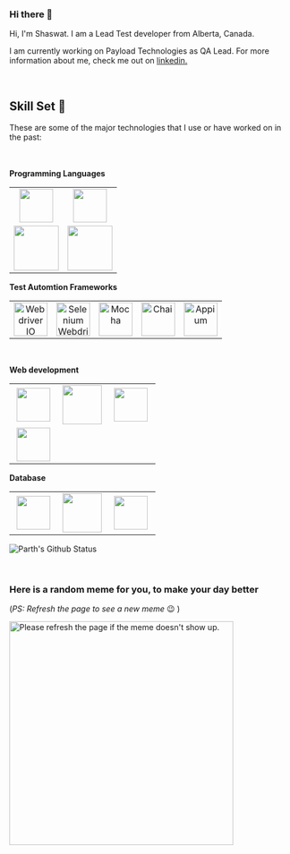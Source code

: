 ### Hi there 👋

Hi, I'm Shaswat. I am a Lead Test developer from Alberta, Canada. 

I am currently working on Payload Technologies as QA Lead. For more information about me, check me out on [linkedin.](https://www.linkedin.com/in/shaswat-paudel-bb1934a7/)

<br>

## Skill Set 💪

These are some of the major technologies that I use or have worked on in the past:

<br><br>
**Programming Languages**
<table>
<tbody>
<tr>

  <td align="center" width="50%">
  <img height=60px src="https://www.vectorlogo.zone/logos/javascript/javascript-horizontal.svg"> 
  </td>

  <td align="center" width="50%" >
  <img height=60px src="https://www.vectorlogo.zone/logos/java/java-horizontal.svg"> 
  </td>

  </tr>
  <tr>

  <td align="center" width="50%" >
  <img height=80px src="https://raw.githubusercontent.com/isocpp/logos/master/cpp_logo.png"> 
  </td>

  <td align="center" width="50%" >
  <img height=80px src="https://www.vectorlogo.zone/logos/dartlang/dartlang-ar21.svg"> 
  </td>
  </tr>

</tr>
</tbody>
</table>

 **Test Automtion Frameworks**
<table>
<tbody>
<tr>
  <td align="center" width="20%" >
  <img height=60px src="https://github.com/simple-icons/simple-icons/blob/master/icons/webdriverio.svg" alt="Webdriver IO" > 
  </td>

  <td align="center" width="20%" >
  <img height=60px src="https://github.com/detain/svg-logos/blob/master/svg/selenium-logo.svg" alt="Selenium Webdriver"> 
  </td>


  <td align="center" width="20%" >
  <img height=60px src="https://www.vectorlogo.zone/logos/mochajs/mochajs-ar21.svg" alt="Mocha"> 
  </td>

  <td align="center" width="20%" >
  <img height=60px src="https://www.vectorlogo.zone/logos/chaijs/chaijs-ar21.svg" alt="Chai" > 
  </td>

  <td align="center" width="20%" >
  <img height=60px src="https://cdn.svgporn.com/logos/appium.svg" alt="Appium"> 
  </td>

</tr>
</tbody>
</table>

<br>

**Web development**
<table>
<tbody>
<tr>
<td align="center" width="33%">
<img height=60px src="https://www.vectorlogo.zone/logos/w3_html5/w3_html5-ar21.svg"> 
</td>

<td align="center" width="33%">
<img height=70px src="https://1000logos.net/wp-content/uploads/2020/09/CSS-Logo.png"> 
</td>

<td align="center" width="33%">
<img height=60px src="https://www.vectorlogo.zone/logos/getbootstrap/getbootstrap-ar21.svg"> 
</td>

</tr>

 <tr>
<td align="center" width="33%">
<img height=60px src="https://www.vectorlogo.zone/logos/reactjs/reactjs-ar21.svg"> 
</td>

</tr>
</tbody>
</table>




**Database**
<table>
<tbody>
 <tr>
<td align="center" width="33%">
<img height=60px src="https://www.vectorlogo.zone/logos/mysql/mysql-ar21.svg"> 
</td>

<td align="center" width="33%">
<img height=70px src="https://www.vectorlogo.zone/logos/postgresql/postgresql-ar21.svg"> 
</td>

<td align="center" width="33%">
<img height=60px src="https://www.vectorlogo.zone/logos/getbootstrap/getbootstrap-ar21.svg"> 
</td>

</tr>

</tr>
</tbody>
</table>

![Parth's Github Status](https://github-readme-stats.vercel.app/api?username=spaudel1&show_icons=true&title_color=3793c4&icon_color=ffbb00&text_color=ffffff&bg_color=000000)

<br>

### Here is a random meme for you, to make your day better
(*PS: Refresh the page to see a new meme* :wink: )

<a href="https://github.com/techytushar/random-memer"><img src='https://random-memer.herokuapp.com/' title="Meme" alt="Please refresh the page if the meme doesn't show up." height="400"></a>

